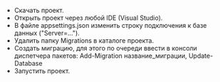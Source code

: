 - Скачать проект.
- Открыть проект через любой IDE (Visual Studio).
- В файле appsettings.json изменить строку подключения к базе данных ("Server=...").
- Удалить папку Migrations в каталоге проекта.
- Создать миграцию, для этого по очереди ввести в консоли диспетчера пакетов: Add-Migration название_миграции, Update-Database
- Запустить проект.
